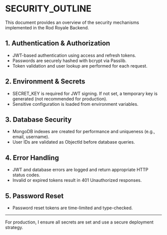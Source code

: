 # SECURITY_OUTLINE

This document provides an overview of the security mechanisms implemented in the Rod Royale Backend.

## 1. Authentication & Authorization
- JWT-based authentication using access and refresh tokens.
- Passwords are securely hashed with bcrypt via Passlib.
- Token validation and user lookup are performed for each request.

## 2. Environment & Secrets
- SECRET_KEY is required for JWT signing. If not set, a temporary key is generated (not recommended for production).
- Sensitive configuration is loaded from environment variables.

## 3. Database Security
- MongoDB indexes are created for performance and uniqueness (e.g., email, username).
- User IDs are validated as ObjectId before database queries.

## 4. Error Handling
- JWT and database errors are logged and return appropriate HTTP status codes.
- Invalid or expired tokens result in 401 Unauthorized responses.

## 5. Password Reset
- Password reset tokens are time-limited and type-checked.

---
For production, I ensure all secrets are set and use a secure deployment strategy.
